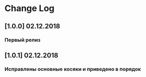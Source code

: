 # Change Log

## [1.0.0] 02.12.2018
### Первый релиз

## [1.0.1] 02.12.2018
### Исправлены основные косяки и приведено в порядок